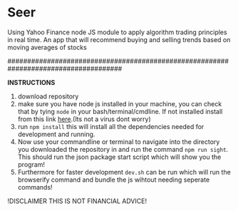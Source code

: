 # Seer
Using Yahoo Finance node JS module to apply algorithm trading principles in real time. An app that will recommend buying and selling trends based on moving averages of stocks

#####################################################################################

**INSTRUCTIONS**
1. download repository
2. make sure you have node js installed in your machine, you can check that by tying ``node`` in your bash/terminal/cmdline. If not installed install from this link [here](https://nodejs.org/en/download/).(Its not a virus dont worry)
4. run ``npm install`` this will install all the dependencies needed for development and running.
5. Now use your commandline or terminal to navigate into the directory you downloaded the repository in and run the command ``npm run sight``. This should run the json package start script which will show you the program!
6. Furthermore for faster development ``dev.sh`` can be run which will run the browserify command and bundle the js wihtout needing seperate commands!

!DISCLAIMER THIS IS NOT FINANCIAL ADVICE!
